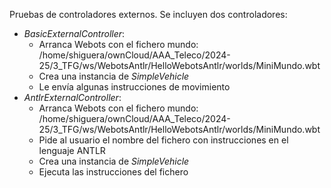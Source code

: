 Pruebas de controladores externos. Se incluyen dos controladores:
- *BasicExternalController*:
    - Arranca Webots con el fichero mundo: /home/shiguera/ownCloud/AAA_Teleco/2024-25/3_TFG/ws/WebotsAntlr/HelloWebotsAntlr/worlds/MiniMundo.wbt
    - Crea una instancia de *SimpleVehicle*
    - Le envía algunas instrucciones de movimiento
- *AntlrExternalController*:
    - Arranca Webots con el fichero mundo: /home/shiguera/ownCloud/AAA_Teleco/2024-25/3_TFG/ws/WebotsAntlr/HelloWebotsAntlr/worlds/MiniMundo.wbt
    - Pide al usuario el nombre del fichero con instrucciones en el lenguaje ANTLR
    - Crea una instancia de *SimpleVehicle*
    - Ejecuta las instrucciones del fichero


